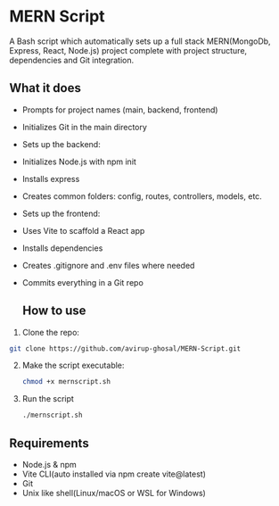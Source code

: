 # MERN Script

A Bash script which automatically sets up a full stack MERN(MongoDb, Express, React, Node.js) project complete with project structure, dependencies and Git integration.

## What it does
- Prompts for project names (main, backend, frontend)

- Initializes Git in the main directory

- Sets up the backend:

- Initializes Node.js with npm init

- Installs express

- Creates common folders: config, routes, controllers, models, etc.

- Sets up the frontend:

- Uses Vite to scaffold a React app

- Installs dependencies

- Creates .gitignore and .env files where needed

- Commits everything in a Git repo

  ## How to use
1. Clone the repo:
  ```bash
  git clone https://github.com/avirup-ghosal/MERN-Script.git
  ```
2. Make the script executable:
   ```bash
   chmod +x mernscript.sh
   ```
3. Run the script
   ```bash
   ./mernscript.sh
   ```
   
## Requirements
- Node.js & npm
- Vite CLI(auto installed via npm create vite@latest)
- Git
- Unix like shell(Linux/macOS or WSL for Windows)
    
  
  
